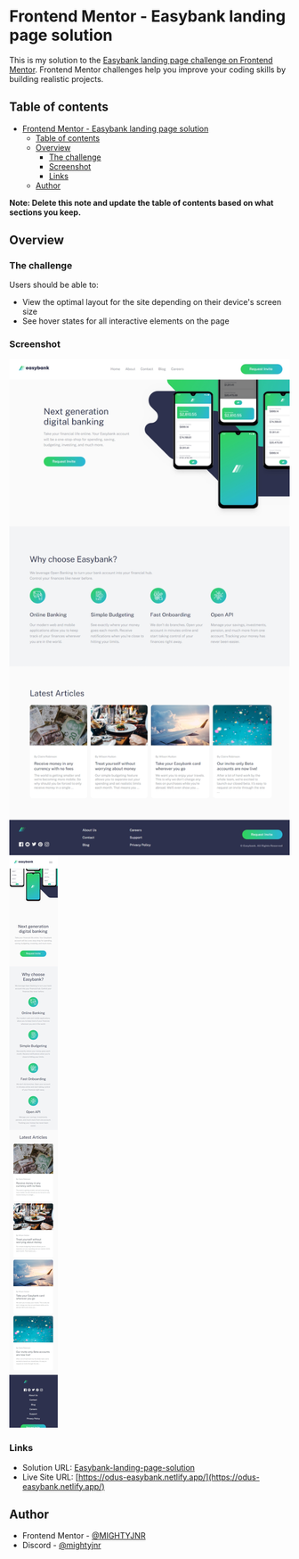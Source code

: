 # Frontend Mentor - Easybank landing page solution

This is my solution to the [Easybank landing page challenge on Frontend Mentor](https://www.frontendmentor.io/challenges/easybank-landing-page-WaUhkoDN). Frontend Mentor challenges help you improve your coding skills by building realistic projects. 

## Table of contents

- [Frontend Mentor - Easybank landing page solution](#frontend-mentor---easybank-landing-page-solution)
  - [Table of contents](#table-of-contents)
  - [Overview](#overview)
    - [The challenge](#the-challenge)
    - [Screenshot](#screenshot)
    - [Links](#links)
  - [Author](#author)

**Note: Delete this note and update the table of contents based on what sections you keep.**

## Overview

### The challenge

Users should be able to:

- View the optimal layout for the site depending on their device's screen size
- See hover states for all interactive elements on the page

### Screenshot

![My Design preview for the Easybank landing page coding challenge](./design/Screenshot.jpeg)
![Design preview on mobile for the Easybank landing page coding challenge](./design/Screenshot_mobile.jpeg)

### Links

- Solution URL: [Easybank-landing-page-solution](https://github.com/MIGHTYJNR/Easybank-landing-page-solution)
- Live Site URL: [https://odus-easybank.netlify.app/](https://odus-easybank.netlify.app/)

## Author

- Frontend Mentor - [@MIGHTYJNR](https://www.frontendmentor.io//profile/MIGHTYJNR)
- Discord - [@mightyjnr](http://discordapp.com/users/1269485742279888999)

